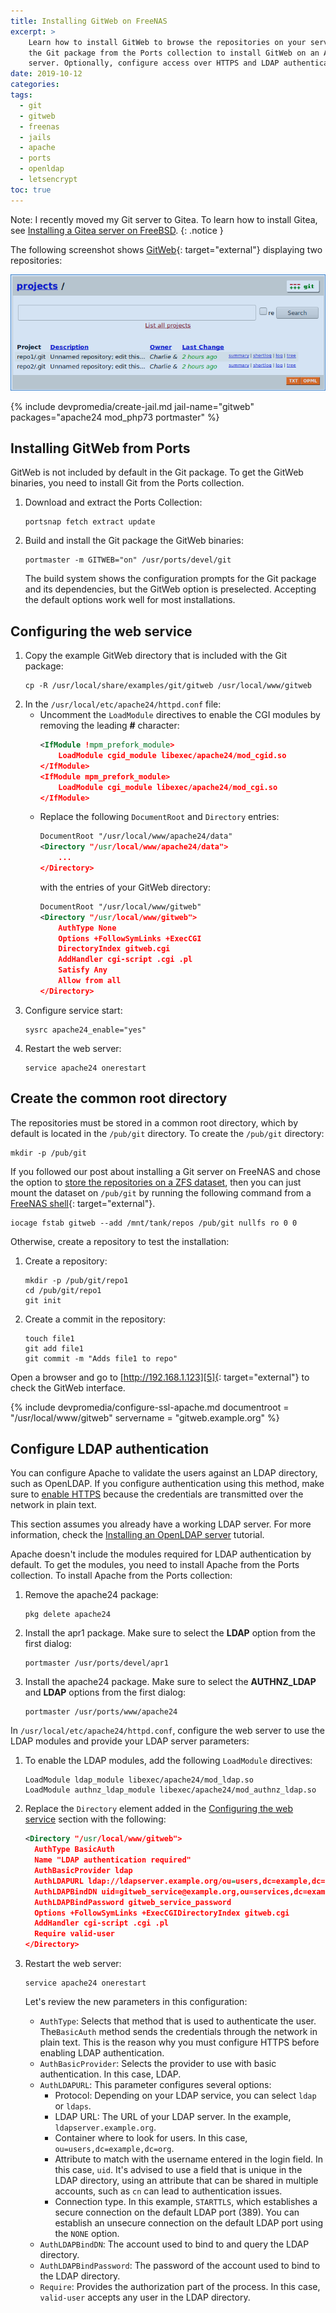 ```yaml
---
title: Installing GitWeb on FreeNAS
excerpt: >
    Learn how to install GitWeb to browse the repositories on your server. Build
    the Git package from the Ports collection to install GitWeb on an Apache
    server. Optionally, configure access over HTTPS and LDAP authentication.
date: 2019-10-12
categories:
tags:
  - git
  - gitweb
  - freenas
  - jails
  - apache
  - ports
  - openldap
  - letsencrypt
toc: true
---
```


Note: I recently moved my Git server to Gitea. To learn how to install Gitea,
see [Installing a Gitea server on FreeBSD][6].
{: .notice }

The following screenshot shows [GitWeb][2]{: target="external"} displaying two
repositories:

![GitWeb screenshot][screenshot]

{% include devpromedia/create-jail.md
   jail-name="gitweb"
   packages="apache24 mod_php73 portmaster" %}

## Installing GitWeb from Ports

GitWeb is not included by default in the Git package. To get the GitWeb
binaries, you need to install Git from the Ports collection.

1. Download and extract the Ports Collection:
   ```shell
   portsnap fetch extract update
   ```
1. Build and install the Git package the GitWeb binaries:
   ```shell
   portmaster -m GITWEB="on" /usr/ports/devel/git
   ```
   The build system shows the configuration prompts for the Git package and its
   dependencies, but the GitWeb option is preselected. Accepting the default
   options work well for most installations.

## Configuring the web service

1. Copy the example GitWeb directory that is included with the Git package:
   ```shell
   cp -R /usr/local/share/examples/git/gitweb /usr/local/www/gitweb
   ```
1. In the `/usr/local/etc/apache24/httpd.conf` file:
   * Uncomment the `LoadModule` directives to enable the CGI modules by
     removing the leading **#** character:
     ```xml
     <IfModule !mpm_prefork_module>
         LoadModule cgid_module libexec/apache24/mod_cgid.so
     </IfModule>
     <IfModule mpm_prefork_module>
         LoadModule cgi_module libexec/apache24/mod_cgi.so
     </IfModule>
     ```
   * Replace the following `DocumentRoot` and `Directory` entries:
     ```xml
     DocumentRoot "/usr/local/www/apache24/data"
     <Directory "/usr/local/www/apache24/data">
         ...
     </Directory>
     ```
     with the entries of your GitWeb directory:
     ```xml
     DocumentRoot "/usr/local/www/gitweb"
     <Directory "/usr/local/www/gitweb">
         AuthType None
         Options +FollowSymLinks +ExecCGI
         DirectoryIndex gitweb.cgi
         AddHandler cgi-script .cgi .pl
         Satisfy Any
         Allow from all
     </Directory>
     ```
1. Configure service start:
   ```shell
   sysrc apache24_enable="yes"
   ```
1. Restart the web server:
   ```shell
   service apache24 onerestart
   ```

## Create the common root directory

The repositories must be stored in a common root directory, which by default is
located in the `/pub/git` directory. To create the `/pub/git` directory:
```shell
mkdir -p /pub/git
```

If you followed our post about installing a Git server on FreeNAS and chose the
option to [store the repositories on a ZFS dataset][1], then you can just mount
the dataset on `/pub/git` by running the following command from a
[FreeNAS shell][0]{: target="external"}.

```shell
iocage fstab gitweb --add /mnt/tank/repos /pub/git nullfs ro 0 0
```

Otherwise, create a repository to test the installation:

1. Create a repository:
   ```shell
   mkdir -p /pub/git/repo1
   cd /pub/git/repo1
   git init
   ```
1. Create a commit in the repository:
   ```shell
   touch file1
   git add file1
   git commit -m "Adds file1 to repo"
   ```

Open a browser and go to [http://192.168.1.123][5]{: target="external"} to check
the GitWeb interface.


{% include devpromedia/configure-ssl-apache.md
   documentroot = "/usr/local/www/gitweb"
   servername = "gitweb.example.org" %}


## Configure LDAP authentication

You can configure Apache to validate the users against an LDAP directory, such
as OpenLDAP. If you configure authentication using this method, make sure to
[enable HTTPS](#optional-configure-access-over-https) because the credentials
are transmitted over the network in plain text.

This section assumes you already have a working LDAP server. For more
information, check the [Installing an OpenLDAP server][7] tutorial.

Apache doesn't include the modules required for LDAP authentication by default.
To get the modules, you need to install Apache from the Ports collection. To
install Apache from the Ports collection:

1. Remove the apache24 package:
   ```
   pkg delete apache24
   ```
1. Install the apr1 package. Make sure to select the **LDAP** option from the
   first dialog:
   ```
   portmaster /usr/ports/devel/apr1
   ```
1. Install the apache24 package. Make sure to select the **AUTHNZ_LDAP** and
   **LDAP** options from the first dialog:
   ```
   portmaster /usr/ports/www/apache24
   ```

In `/usr/local/etc/apache24/httpd.conf`, configure the web server to use the
LDAP modules and provide your LDAP server parameters:

1. To enable the LDAP modules, add the following `LoadModule` directives:
   ```
   LoadModule ldap_module libexec/apache24/mod_ldap.so
   LoadModule authnz_ldap_module libexec/apache24/mod_authnz_ldap.so
   ```
1. Replace the `Directory` element added in the [Configuring the web
   service](#configuring-the-web-service) section with the following:
   ```xml
   <Directory "/usr/local/www/gitweb">
     AuthType BasicAuth
     Name "LDAP authentication required"
     AuthBasicProvider ldap
     AuthLDAPURL ldap://ldapserver.example.org/ou=users,dc=example,dc=org?uid STARTTLS
     AuthLDAPBindDN uid=gitweb_service@example.org,ou=services,dc=example,dc=org
     AuthLDAPBindPassword gitweb_service_password
     Options +FollowSymLinks +ExecCGIDirectoryIndex gitweb.cgi
     AddHandler cgi-script .cgi .pl
     Require valid-user
   </Directory>
   ```
1. Restart the web server:
   ```
   service apache24 onerestart
   ```

   Let's review the new parameters in this configuration:
   * `AuthType`: Selects that method that is used to authenticate the user.
     The`BasicAuth` method sends the credentials through the network in plain
     text. This is the reason why you must configure HTTPS before enabling LDAP
     authentication.
   * `AuthBasicProvider`: Selects the provider to use with basic authentication.
     In this case, LDAP.
   * `AuthLDAPURL`: This parameter configures several options:
     * Protocol: Depending on your LDAP service, you can select `ldap` or
     `ldaps`.
     * LDAP URL: The URL of your LDAP server. In the example,
       `ldapserver.example.org`.
     * Container where to look for users. In this case,
       `ou=users,dc=example,dc=org`.
     * Attribute to match with the username entered in the login field. In this
       case, `uid`. It's advised to use a field that is unique in the LDAP
       directory, using an attribute that can be shared in multiple accounts,
       such as `cn` can lead to authentication issues.
     * Connection type. In this example, `STARTTLS`, which establishes a secure
       connection on the default LDAP port (389). You can establish an unsecure
       connection on the default LDAP port using the `NONE` option.
   * `AuthLDAPBindDN`: The account used to bind to and query the LDAP directory.
   * `AuthLDAPBindPassword`: The password of the account used to bind to the
      LDAP directory.
   * `Require`: Provides the authorization part of the process. In this case,
     `valid-user` accepts any user in the LDAP directory.


[screenshot]: /assets/images/gitweb-screenshot.png
[0]: https://www.ixsystems.com/documentation/freenas/11.2-U4.1/shell.html
[1]: /git-server-freenas/#optional-storing-the-repositories-on-a-zfs-dataset
[2]: https://git-scm.com/docs/gitweb
[4]: /git-server-freenas/
[5]: http://192.168.1.123
[6]: /gitea-server-freebsd/
[7]: /ldap-server-freenas/
